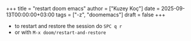 +++
title = "restart doom emacs"
author = ["Kuzey Koç"]
date = 2025-09-13T00:00:00+03:00
tags = ["-z", "doomemacs"]
draft = false
+++

-   to restart and restore the session do `SPC q r`
-   or with `M-x doom/restart-and-restore`
